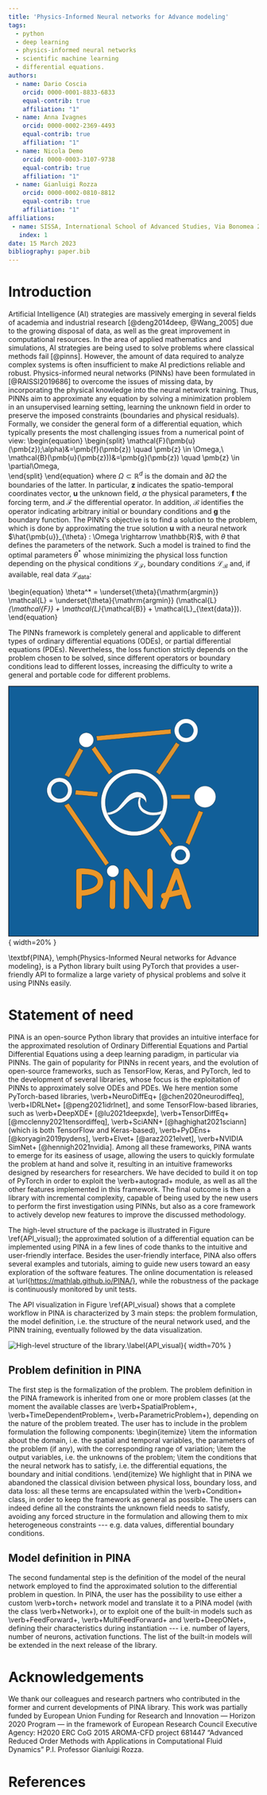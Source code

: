 ```yaml
---
title: 'Physics-Informed Neural networks for Advance modeling'
tags:
  - python
  - deep learning
  - physics-informed neural networks
  - scientific machine learning
  - differential equations.
authors: 
  - name: Dario Coscia
    orcid: 0000-0001-8833-6833
    equal-contrib: true
    affiliation: "1"
  - name: Anna Ivagnes
    orcid: 0000-0002-2369-4493
    equal-contrib: true
    affiliation: "1"
  - name: Nicola Demo
    orcid: 0000-0003-3107-9738
    equal-contrib: true
    affiliation: "1"
  - name: Gianluigi Rozza
    orcid: 0000-0002-0810-8812
    equal-contrib: true
    affiliation: "1"
affiliations:
 - name: SISSA, International School of Advanced Studies, Via Bonomea 265, Trieste, Italy
   index: 1
date: 15 March 2023
bibliography: paper.bib
---
```


# Introduction
Artificial Intelligence (AI) strategies are massively emerging in several fields of academia and industrial research [@deng2014deep, @Wang_2005] due to the growing disposal of data, as well as the great improvement in computational resources. In the area of applied mathematics and simulations, AI strategies are being used to solve problems where classical methods fail [@pinns].
However, the amount of data required to analyze complex systems is often insufficient to make AI predictions reliable and robust. Physics-informed neural networks (PINNs) have been formulated in [@RAISSI2019686] to overcome the issues of missing data, by incorporating the physical knowledge into the neural network training. Thus, PINNs aim to approximate any equation by solving a minimization problem in an unsupervised learning setting, learning the unknown field in order to preserve the imposed constraints (boundaries and physical residuals). Formally, we consider the general form of a differential equation, which typically presents the most challenging issues from a numerical point of view:
\begin{equation}
\begin{split}
    \mathcal{F}(\pmb{u}(\pmb{z});\alpha)&=\pmb{f}(\pmb{z}) \quad \pmb{z} \in \Omega,\\       
    \mathcal{B}(\pmb{u}(\pmb{z}))&=\pmb{g}(\pmb{z}) \quad \pmb{z} \in \partial\Omega,   
\end{split}
\end{equation}
where $\Omega\subset\mathbb{R}^d$ is the domain and $\partial\Omega$ the boundaries of the latter. In particular, $\pmb{z}$ indicates the spatio-temporal coordinates vector, $\pmb{u}$ the unknown field, $\alpha$ the physical parameters, $\pmb{f}$ the forcing term, and $\mathcal{F}$ the differential operator. In addition, $\mathcal{B}$ identifies the operator indicating arbitrary initial or boundary conditions and $\pmb{g}$ the boundary function. The PINN's objective is to find a solution to the problem, which is done by approximating the true solution $\pmb{u}$ with a neural network $\hat{\pmb{u}}_{\theta} : \Omega \rightarrow \mathbb{R}$, with $\theta$ that defines the parameters of the network. Such a model is trained to find the optimal parameters $\theta^*$ whose minimizing the physical loss function depending on the physical conditions $\mathcal{L}_{\mathcal{F}}$, boundary conditions $\mathcal{L}_{\mathcal{B}}$ and, if available, real data $\mathcal{L}_{\textrm{data}}$:

\begin{equation}
    \theta^* = \underset{\theta}{\mathrm{argmin}} \mathcal{L} = 
    \underset{\theta}{\mathrm{argmin}} (\mathcal{L}_{\mathcal{F}} + \mathcal{L}_{\mathcal{B}} + \mathcal{L}_{\text{data}}).
\end{equation}


The PINNs framework is completely general and applicable to different types of ordinary differential equations (ODEs), or partial differential equations (PDEs). Nevertheless, the loss function strictly depends on the problem chosen to be solved, since different operators or boundary conditions lead to different losses, increasing the difficulty to write a general and portable code for different problems. 

![PINA logo.\label{logo}](pina_logo.png){ width=20% }

\textbf{PINA}, \emph{Physics-Informed Neural networks for Advance modeling}, is a Python library built using PyTorch that provides a user-friendly API to formalize a large variety of physical problems and solve it using PINNs easily.

# Statement of need
PINA is an open-source Python library that provides an intuitive interface for the approximated resolution of Ordinary Differential Equations and Partial Differential Equations using  a deep learning paradigm, in particular via PINNs.
The gain of popularity for PINNs in recent years, and the evolution of open-source frameworks, such as TensorFlow, Keras, and PyTorch, led to the development of several libraries, whose focus is the exploitation of PINNs to approximately solve ODEs and PDEs.
We here mention some PyTorch-based libraries, \verb+NeuroDiffEq+ [@chen2020neurodiffeq], \verb+IDRLNet+ [@peng2021idrlnet], and some TensorFlow-based libraries, such as \verb+DeepXDE+ [@lu2021deepxde], \verb+TensorDiffEq+ [@mcclenny2021tensordiffeq], \verb+SciANN+ [@haghighat2021sciann] (which is both TensorFlow and Keras-based), \verb+PyDEns+ [@koryagin2019pydens], \verb+Elvet+ [@araz2021elvet], \verb+NVIDIA SimNet+ [@hennigh2021nvidia].
Among all these frameworks, PINA wants to emerge for its easiness of usage, allowing the users to quickly formulate the problem at hand and solve it, resulting in an intuitive frameworks designed by researchers for researchers.
We have decided to build it on top of PyTorch in order to exploit the \verb+autograd+ module, as well as all the other features implemented in this framework. The final outcome is then a library with incremental complexity, capable of being used by the new users to perform the first investigation using PINNs, but also as a core framework to actively develop new features to improve the discussed methodology.

The high-level structure of the package is illustrated in Figure \ref{API_visual}; the approximated solution of a differential equation can be implemented using PINA in a few lines of code thanks to the intuitive and user-friendly interface.
Besides the user-friendly interface, PINA also offers several examples and tutorials, aiming to guide new users toward an easy exploration of the software features. The online documentation is released at \url{https://mathlab.github.io/PINA/}, while the robustness of the package is continuously monitored by unit tests. 

The API visualization in Figure \ref{API_visual} shows that a complete workflow in PINA is characterized by 3 main steps: the problem formulation, the model definition, i.e. the structure of the neural network used, and the PINN training, eventually followed by the data visualization.

![High-level structure of the library.\label{API_visual}](API_color.png){ width=70% }

## Problem definition in PINA
The first step is the formalization of the problem. 
The problem definition in the PINA framework is inherited from one or more problem classes (at the moment the available classes are \verb+SpatialProblem+, \verb+TimeDependentProblem+, \verb+ParametricProblem+), depending on the nature of the problem treated.
The user has to include in the problem formulation the following components:
\begin{itemize}
    \item the information about the domain, i.e. the spatial and temporal variables, the parameters of the problem (if any), with the corresponding range of variation;
    \item the output variables, i.e. the unknowns of the problem;
    \item the conditions that the neural network has to satisfy, i.e. the differential equations, the boundary and initial conditions.
\end{itemize}
We highlight that in PINA we abandoned the classical division between physical loss, boundary loss, and data loss: all these terms are encapsulated within the \verb+Condition+ class, in order to keep the framework as general as possible. The users can indeed define all the constraints the unknown field needs to satisfy, avoiding any forced structure in the formulation and allowing them to mix heterogeneous constraints --- e.g. data values, differential boundary conditions.

## Model definition in PINA
The second fundamental step is the definition of the model of the neural network employed to find the approximated solution to the differential problem in question.
In PINA, the user has the possibility to use either a custom \verb+torch+ network model and translate it to a PINA model (with the class \verb+Network+), or to exploit one of the built-in models such as \verb+FeedForward+, \verb+MultiFeedForward+ and \verb+DeepONet+, defining their characteristics during instantiation --- i.e. number of layers, number of neurons, activation functions. The list of the built-in models will be extended in the next release of the library.


# Acknowledgements

We thank our colleagues and research partners who contributed in the
former and current developments of PINA library.
This work was partially funded by European Union Funding for Research and Innovation — Horizon 2020 Program — in the framework of European Research Council Executive Agency: H2020 ERC CoG 2015 AROMA-CFD project 681447 “Advanced Reduced Order Methods with Applications in Computational Fluid Dynamics” P.I. Professor Gianluigi Rozza.

# References
